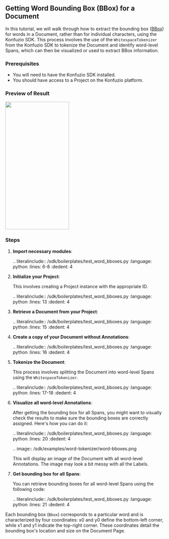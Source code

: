 ## Getting Word Bounding Box (BBox) for a Document

In this tutorial, we will walk through how to extract the bounding box ([BBox](https://dev.konfuzio.com/sdk/sourcecode.html#bbox)) 
for words in a Document, rather than for individual characters, using the Konfuzio SDK. This process involves the use of 
the `WhitespaceTokenizer` from the Konfuzio SDK to tokenize the Document and identify word-level Spans, which can then 
be visualized or used to extract BBox information.

### Prerequisites

- You will need to have the Konfuzio SDK installed.
- You should have access to a Project on the Konfuzio platform.

### Preview of Result

<img src="https://github.com/konfuzio-ai/konfuzio-sdk/assets/2879188/5f7a8501-cd89-487d-a332-0703f3c35fc8" data-canonical-src="https://github.com/konfuzio-ai/konfuzio-sdk/assets/2879188/5f7a8501-cd89-487d-a332-0703f3c35fc8" width="200" height="400" />

### Steps

1. **Import necessary modules**:

   .. literalinclude:: /sdk/boilerplates/test_word_bboxes.py
      :language: python
      :lines: 6-8
      :dedent: 4

2. **Initialize your Project**:

   This involves creating a Project instance with the appropriate ID.

   .. literalinclude:: /sdk/boilerplates/test_word_bboxes.py
      :language: python
      :lines: 13
      :dedent: 4

3. **Retrieve a Document from your Project**:

   .. literalinclude:: /sdk/boilerplates/test_word_bboxes.py
      :language: python
      :lines: 15
      :dedent: 4

4. **Create a copy of your Document without Annotations**:

   .. literalinclude:: /sdk/boilerplates/test_word_bboxes.py
      :language: python
      :lines: 16
      :dedent: 4

5. **Tokenize the Document**:

   This process involves splitting the Document into word-level Spans using the `WhitespaceTokenizer`.

   .. literalinclude:: /sdk/boilerplates/test_word_bboxes.py
      :language: python
      :lines: 17-18
      :dedent: 4

6. **Visualize all word-level Annotations**:

   After getting the bounding box for all Spans, you might want to visually check the results to make sure the bounding 
   boxes are correctly assigned. Here's how you can do it:

   .. literalinclude:: /sdk/boilerplates/test_word_bboxes.py
      :language: python
      :lines: 20
      :dedent: 4

   .. image:: /sdk/examples/word-tokenizer/word-bboxes.png

   This will display an image of the Document with all word-level Annotations. The image may look a bit messy with all 
   the Labels.

7. **Get bounding box for all Spans**:

   You can retrieve bounding boxes for all word-level Spans using the following code:

   .. literalinclude:: /sdk/boilerplates/test_word_bboxes.py
      :language: python
      :lines: 21
      :dedent: 4

Each bounding box (`Bbox`) corresponds to a particular word and is characterized by four coordinates: x0 and y0 define 
the bottom-left corner, while x1 and y1 indicate the top-right corner. These coordinates detail the bounding box's 
location and size on the Document Page.

